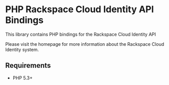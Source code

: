 PHP Rackspace Cloud Identity API Bindings
=========================================

This library contains PHP bindings for the Rackspace Cloud Identity API

Please visit the [](http://docs.rackspace.com/auth/api/v1.1/auth-client-devguide/content/index.html)
homepage for more information about the Rackspace Cloud Identity system.


Requirements
--------------------------------

- PHP 5.3+

